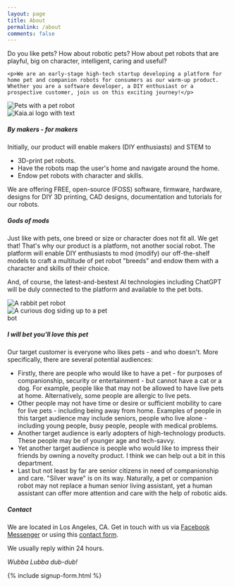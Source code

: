 ```yaml
---
layout: page
title: About
permalink: /about
comments: false
---
```

<div class="row justify-content-between">
<div class="col-md-8 pt-4">
    <p>Do you like pets? How about robotic pets? How about pet robots that are playful, big on character, intelligent, caring and useful?</p>

    <p>We are an early-stage high-tech startup developing a platform for home pet and companion robots for consumers as our warm-up product. Whether you are a software developer, a DIY enthusiast or a prospective customer, join us on this exciting journey!</p>
</div>

<div class="col-md-4 pt-4">
    <div class="text-center">
    <img src="{{site.baseurl}}/assets/images/webp/landing-page-bg-clip-mirrored-shorter-transparent-1.webp" alt="Pets with a pet robot" class="img-fluid" style="max-height: 200px;"/>
    </div>
</div>
</div>

<div class="row justify-content-between">
<div class="col-md-4 pt-4">
    <div class="text-center">
    <img src="{{site.baseurl}}/assets/images/webp/kaia-ai-logo-with-text.webp" alt="Kaia.ai logo with text" class="img-fluid" style="max-height: 200px;"/>
    </div>
</div>

<div class="col-md-8 pt-4">
<h5 class="h5">By makers - for makers</h5>

<p>Initially, our product will enable makers (DIY enthusiasts) and STEM to</p>

<ul>
    <li>3D-print pet robots.</li>
    <li>Have the robots map the user's home and navigate around the home.</li>
    <li>Endow pet robots with character and skills.</li>
</ul>

<p>We are offering FREE, open-source (FOSS) software, firmware, hardware, designs for DIY 3D printing, CAD designs, documentation and tutorials for our robots.</p>
</div>
</div>

<div class="row justify-content-between">
<div class="col-md-8 pt-4">
    <h5 class="h5">Gods of mods</h5>

<p>Just like with pets, one breed or size or character does not fit all. We get that! That's why our product is a platform, not another social robot. The platform will enable DIY enthusiasts to mod (modify) our off-the-shelf models to craft a multitude of pet robot "breeds" and endow them with a character and skills of their choice.</p>

<p>And, of course, the latest-and-bestest AI technologies including ChatGPT will be duly connected to the platform and available to the pet bots.</p>

</div>

<div class="col-md-4 pt-4">
    <div class="text-center">
    <img src="{{site.baseurl}}/assets/images/webp/rabbit-bot-white.webp" alt="A rabbit pet robot" class="img-fluid" style="max-height: 200px;"/>
    </div>
</div>
</div>

<div class="row justify-content-between">
<div class="col-md-4 pt-4">
    <div class="text-center">
    <img src="{{site.baseurl}}/assets/images/webp/curious-dog.webp" alt="A curious dog siding up to a pet bot" class="img-fluid" style="max-width: 240px;"/>
    </div>
</div>

<div class="col-md-8 pb-4">
<h5 class="h5">I will bet you'll love this pet</h5>

<p>Our target customer is everyone who likes pets - and who doesn't. More specifically, there are several potential audiences:</p>

<ul>
    <li>Firstly, there are people who would like to have a pet - for purposes of companionship, security or entertainment - but cannot have a cat or a dog. For example, people like that may not be allowed to have live pets at home. Alternatively, some people are allergic to live pets.</li>
    <li>Other people may not have time or desire or sufficient mobility to care for live pets - including being away from home. Examples of people in this target audience may include seniors, people who live alone - including young people, busy people, people with medical problems.</li>
    <li>Another target audience is early adopters of high-technology products. These people may be of younger age and tech-savvy.</li>
    <li>Yet another target audience is people who would like to impress their friends by owning a novelty product. I think we can help out a bit in this department.</li>
    <li>Last but not least by far are senior citizens in need of companionship and care. "Silver wave" is on its way. Naturally, a pet or companion robot may not replace a human senior living assistant, yet a human assistant can offer more attention and care with the help of robotic aids.</li>
</ul>
</div>
</div>

<div class="row justify-content-between">
<div class="col-md-6 pt-4">

<h5 class="h5" id="contact">Contact</h5>

<p>We are located in Los Angeles, CA. Get in touch with us via <a href="{{ site.facebook_url }}">Facebook Messenger</a> or using this <a href="https://us4.list-manage.com/contact-form?u=ce7793379be11c5c705d99df0&form_id=1bc48ab0e8e259a853cd481de8a4f1b2">contact form</a>.</p>

<p>We usually reply within 24 hours.</p>

<p><em>Wubba Lubba dub-dub!</em></p>
</div>

<div class="col-md-6 pt-4">
{% include signup-form.html %}
</div>
</div>
